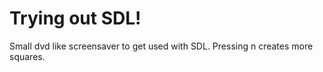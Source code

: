 # Trying out SDL!
Small dvd like screensaver to get used with SDL.
Pressing n creates more squares.
